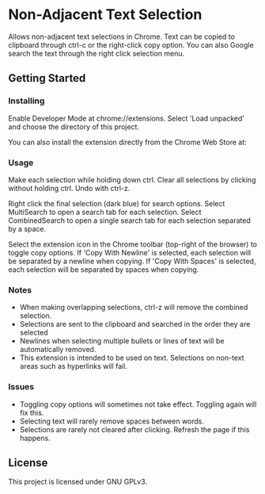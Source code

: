 # Non-Adjacent Text Selection
Allows non-adjacent text selections in Chrome. Text can be copied to clipboard through ctrl-c or the right-click copy option.
You can also Google search the text through the right click selection menu.

## Getting Started

### Installing
Enable Developer Mode at chrome://extensions. Select 'Load unpacked' and choose the directory of this project. 

You can also install the extension directly from the Chrome Web Store at: 

### Usage
Make each selection while holding down ctrl. Clear all selections by clicking without holding ctrl. Undo with ctrl-z.

Right click the final selection (dark blue) for search options.
Select MultiSearch to open a search tab for each selection.
Select CombinedSearch to open a single search tab for each selection separated by a space.

Select the extension icon in the Chrome toolbar (top-right of the browser) to toggle copy options.
If 'Copy With Newline' is selected, each selection will be separated by a newline when copying.
If 'Copy With Spaces' is selected, each selection will be separated by spaces when copying.

### Notes
- When making overlapping selections, ctrl-z will remove the combined selection.
- Selections are sent to the clipboard and searched in the order they are selected
- Newlines when selecting multiple bullets or lines of text will be automatically removed.
- This extension is intended to be used on text. Selections on non-text areas such as hyperlinks will fail.

### Issues
- Toggling copy options will sometimes not take effect. Toggling again will fix this.
- Selecting text will rarely remove spaces between words.
- Selections are rarely not cleared after clicking. Refresh the page if this happens.

## License
This project is licensed under GNU GPLv3.
